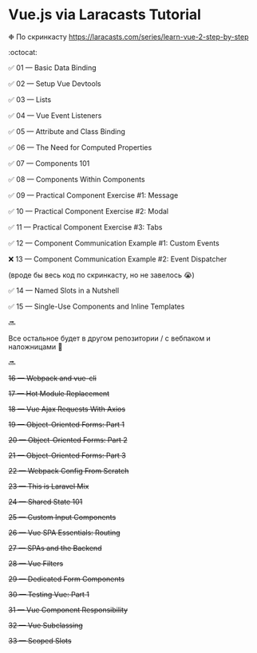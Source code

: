 # Vue.js via Laracasts Tutorial

❉ По скринкасту https://laracasts.com/series/learn-vue-2-step-by-step

:octocat:

:white_check_mark: 01 — Basic Data Binding

:white_check_mark: 02 — Setup Vue Devtools

:white_check_mark: 03 — Lists

:white_check_mark: 04 — Vue Event Listeners

:white_check_mark: 05 — Attribute and Class Binding

:white_check_mark: 06 — The Need for Computed Properties

:white_check_mark: 07 — Components 101

:white_check_mark: 08 — Components Within Components

:white_check_mark: 09 — Practical Component Exercise #1: Message

:white_check_mark: 10 — Practical Component Exercise #2: Modal

:white_check_mark: 11 — Practical Component Exercise #3: Tabs

:white_check_mark: 12 — Component Communication Example #1: Custom Events

:x: 13 — Component Communication Example #2: Event Dispatcher

(вроде бы весь код по скринкасту, но не завелось :sob:)

:white_check_mark: 14 — Named Slots in a Nutshell

:white_check_mark: 15 — Single-Use Components and Inline Templates

:soon:

Все остальное будет в другом репозитории / с вебпаком и наложницами  :new_moon_with_face:

:soon:

~~16 — Webpack and vue-cli~~

~~17 — Hot Module Replacement~~

~~18 — Vue Ajax Requests With Axios~~

~~19 — Object-Oriented Forms: Part 1~~

~~20 — Object-Oriented Forms: Part 2~~

~~21 — Object-Oriented Forms: Part 3~~

~~22 — Webpack Config From Scratch~~

~~23 — This is Laravel Mix~~

~~24 — Shared State 101~~

~~25 — Custom Input Components~~

~~26 — Vue SPA Essentials: Routing~~

~~27 — SPAs and the Backend~~

~~28 — Vue Filters~~

~~29 — Dedicated Form Components~~

~~30 — Testing Vue: Part 1~~

~~31 — Vue Component Responsibility~~

~~32 — Vue Subclassing~~

~~33 — Scoped Slots~~
